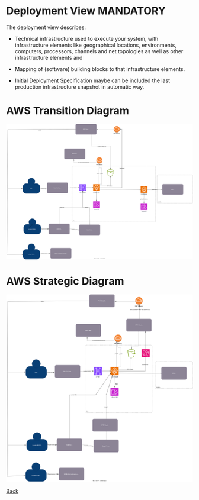 # Deployment View MANDATORY

The deployment view describes:

- Technical infrastructure used to execute your system, with infrastructure elements like geographical locations, environments, computers, processors, channels and net topologies as well as other infrastructure elements and

- Mapping of (software) building blocks to that infrastructure elements.

- Initial Deployment Specification maybe can be included the last production infrastructure snapshot in automatic way.

# AWS Transition Diagram
![Deployment Diagram](./diagrams/AWSTransitionDiagram.svg "Deployment Diagram")

# AWS Strategic Diagram
![Deployment Diagram](./diagrams/AWSStrategicDiagram.svg "Deployment Diagram")

[Back](../README.md)
